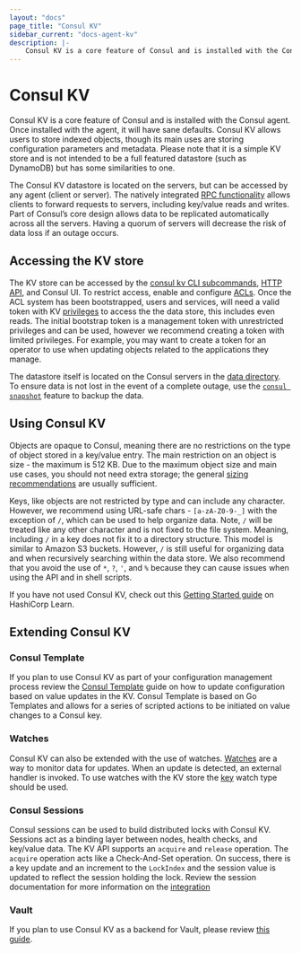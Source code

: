 ```yaml
---
layout: "docs"
page_title: "Consul KV"
sidebar_current: "docs-agent-kv"
description: |- 
    Consul KV is a core feature of Consul and is installed with the Consul agent.
---
```


# Consul KV 

Consul KV is a core feature of Consul and is installed with the Consul agent. Once installed with the agent, it will have sane defaults. Consul KV allows users to store indexed objects, though its main uses are storing configuration parameters and metadata. Please note that it is a simple KV store and is not intended to be a full featured datastore (such as DynamoDB) but has some similarities to one. 

The Consul KV datastore is located on the servers, but can be accessed by any agent (client or server). The natively integrated [RPC functionality](/docs/internals/architecture.html) allows clients to forward requests to servers, including key/value reads and writes. Part of Consul’s core design allows data to be replicated automatically across all the servers. Having a quorum of servers will decrease the risk of data loss if an outage occurs.

## Accessing the KV store

The KV store can be accessed by the [consul kv CLI subcommands](/docs/commands/kv.html), [HTTP API](/api/kv.html), and Consul UI. To restrict access, enable and configure [ACLs](https://learn.hashicorp.com/consul/advanced/day-1-operations/acl-guide). Once the ACL system has been bootstrapped, users and services, will need a valid token with KV [privileges](docs/agent/acl-rules.html#key-value-rules) to access the the data store, this includes even reads. The initial bootstrap token is a management token with unrestricted privileges and can be used, however we recommend creating a token with limited privileges. For example, you may want to create a token for an operator to use when updating objects related to the applications they manage.

The datastore itself is located on the Consul servers in the [data directory](/docs/agent/options.html#_data_dir). To ensure data is not lost in the event of a complete outage, use the [`consul snapshot`](/docs/commands/snapshot/restore.html) feature to backup the data. 

## Using Consul KV

Objects are opaque to Consul, meaning there are no restrictions on the type of object stored in a key/value entry. The main restriction on an object is size - the maximum is 512 KB. Due to the maximum object size and main use cases, you should not need extra storage; the general [sizing recommendations](/docs/commands/snapshot/restore.html) are usually sufficient. 

Keys, like objects are not restricted by type and can include any character. However, we recommend using URL-safe chars - `[a-zA-Z0-9-_]`  with the exception of  `/`, which can be used to help organize data. Note, `/` will be treated like any other character and is not fixed to the file system. Meaning, including `/` in a key does not fix it to a directory structure. This model is similar to Amazon S3 buckets. However, `/`  is still useful for organizing data and when recursively searching within the data store. We also recommend that you avoid the use of  `*`, `?`, `'`, and `%` because they can cause issues when using the API and in shell scripts. 

If you have not used Consul KV, check out this [Getting Started guide](https://learn.hashicorp.com/consul/getting-started/kv) on HashiCorp Learn. 

## Extending Consul KV

### Consul Template

If you plan to use Consul KV as part of your configuration management process review the [Consul Template](/docs/guides/consul-template.html) guide on how to update configuration based on value updates in the KV. Consul Template is based on Go Templates and allows for a series of scripted actions to be initiated on value changes to a Consul key. 

### Watches

Consul KV can also be extended with the use of watches. [Watches](/docs/agent/watches.html) are a way to monitor data for updates. When an update is detected, an external handler is invoked. To use watches with the KV store the [key](/docs/agent/watches.html#key) watch type should be used. 

### Consul Sessions

Consul sessions can be used to build distributed locks with Consul KV. Sessions act as a binding layer between nodes, health checks, and key/value data. The KV API supports an `acquire` and `release` operation. The `acquire` operation acts like a Check-And-Set operation. On success, there is a key update and an increment to the `LockIndex` and the session value is updated to reflect the session holding the lock. Review the session documentation for more information on the [integration](/docs/internals/sessions.html#k-v-integration)

### Vault

If you plan to use Consul KV as a backend for Vault, please review [this guide](https://learn.hashicorp.com/vault/operations/ops-vault-ha-consul).
